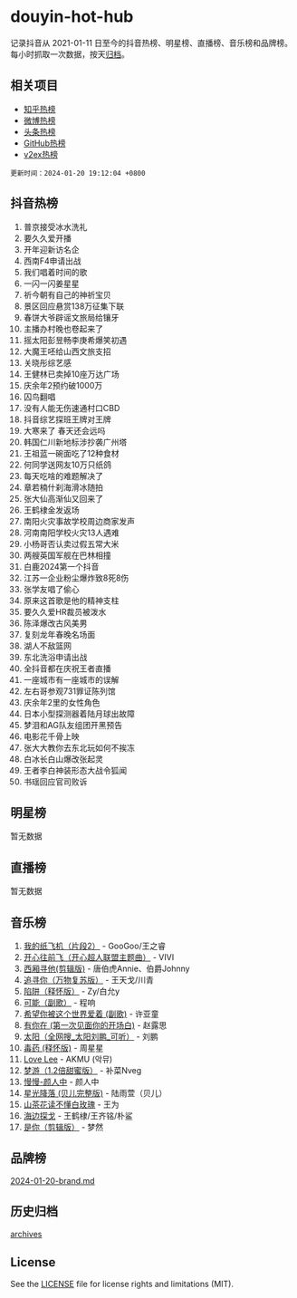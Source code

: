 # douyin-hot-hub

记录抖音从 2021-01-11 日至今的抖音热榜、明星榜、直播榜、音乐榜和品牌榜。每小时抓取一次数据，按天[归档](archives)。

## 相关项目

- [知乎热榜](https://github.com/lonnyzhang423/zhihu-hot-hub)
- [微博热榜](https://github.com/lonnyzhang423/weibo-hot-hub)
- [头条热榜](https://github.com/lonnyzhang423/toutiao-hot-hub)
- [GitHub热榜](https://github.com/lonnyzhang423/github-hot-hub)
- [v2ex热榜](https://github.com/lonnyzhang423/v2ex-hot-hub)


`更新时间：2024-01-20 19:12:04 +0800`

## 抖音热榜

1. 普京接受冰水洗礼
1. 要久久爱开播
1. 开年迎新访名企
1. 西南F4申请出战
1. 我们唱着时间的歌
1. 一闪一闪姜星星
1. 祈今朝有自己的神祈宝贝
1. 景区回应悬赏138万征集下联
1. 春饼大爷辟谣文旅局给镶牙
1. 主播办村晚也卷起来了
1. 摇太阳彭昱畅李庚希爆笑初遇
1. 大魔王呸给山西文旅支招
1. 关晓彤综艺感
1. 王健林已卖掉10座万达广场
1. 庆余年2预约破1000万
1. 囚鸟翻唱
1. 没有人能无伤速通村口CBD
1. 抖音综艺探班王牌对王牌
1. 大寒来了 春天还会远吗
1. 韩国仁川新地标涉抄袭广州塔
1. 王祖蓝一碗面吃了12种食材
1. 何同学送网友10万只纸鸽
1. 每天吃啥的难题解决了
1. 章若楠什刹海滑冰随拍
1. 张大仙高渐仙又回来了
1. 王鹤棣金发返场
1. 南阳火灾事故学校周边商家发声
1. 河南南阳学校火灾13人遇难
1. 小杨哥否认卖过假五常大米
1. 两艘英国军舰在巴林相撞
1. 白鹿2024第一个抖音
1. 江苏一企业粉尘爆炸致8死8伤
1. 张学友唱了偷心
1. 原来这首歌是他的精神支柱
1. 要久久爱HR裁员被泼水
1. 陈泽爆改古风美男
1. 复刻龙年春晚名场面
1. 湖人不敌篮网
1. 东北洗浴申请出战
1. 全抖音都在庆祝王者直播
1. 一座城市有一座城市的误解
1. 左右哥参观731罪证陈列馆
1. 庆余年2里的女性角色
1. 日本小型探测器着陆月球出故障
1. 梦泪和AG队友组团开黑预告
1. 电影花千骨上映
1. 张大大教你去东北玩如何不挨冻
1. 白冰长白山爆改张起灵
1. 王者李白神装形态大战令狐闻
1. 书瑶回应官司败诉

## 明星榜

暂无数据

## 直播榜

暂无数据

## 音乐榜

1. [我的纸飞机（片段2）](https://sf6-cdn-tos.douyinstatic.com/obj/tos-cn-ve-2774/oM2ZrKcg2CD5AeRB2gkeXOFB1IxAGJdZPazYHf) - GooGoo/王之睿
1. [开心往前飞（开心超人联盟主题曲）](https://sf86-cdn-tos.douyinstatic.com/obj/tos-cn-ve-2774/9d8fb7c82cf1421fb93a9fe925275e0a) - VIVI
1. [西厢寻他(剪辑版)](https://sf86-cdn-tos.douyinstatic.com/obj/tos-cn-ve-2774/oUsAVfAQKlRNxEv5qxvIB8o5qmIWUcXbzJKJhw) - 唐伯虎Annie、伯爵Johnny
1. [追寻你（万物复苏版）](https://sf3-cdn-tos.douyinstatic.com/obj/tos-cn-ve-2774/oYeAZJsbjIDit9APmBg8u6uDUQnHmoCf3gbo74) - 王天戈/川青
1. [陷阱（释怀版）](https://sf86-cdn-tos.douyinstatic.com/obj/tos-cn-ve-2774/oE8C21LeZrzKLDFfQYgMzx4GAIHageG5IzayY7) - Zy/白允y
1. [可能（副歌）](https://sf86-cdn-tos.douyinstatic.com/obj/tos-cn-ve-2774/cde1731888894259b333569393c2fb51) - 程响
1. [希望你被这个世界爱着 (副歌)](https://sf3-cdn-tos.douyinstatic.com/obj/tos-cn-ve-2774/oUHCmWQfZlE3QQBKBeD8rCFLpJzPgCpImhsxMt) - 许亚童
1. [有你在 (第一次见面你的开场白)](https://sf3-cdn-tos.douyinstatic.com/obj/tos-cn-ve-2774/oAthrQ3ClJBfI57uBoFEgNDYtNCZ0TSYQQfxQ0) - 赵露思
1. [太阳（全网搜_太阳刘鹏_可听）](https://sf3-cdn-tos.douyinstatic.com/obj/tos-cn-ve-2774/ogWbyIQnlBFImVbeDocRdCIYtBHlbJXgfZMvgz) - 刘鹏
1. [毒药 (释怀版)](https://sf3-cdn-tos.douyinstatic.com/obj/tos-cn-ve-2774/oYILMEAzspdZBIzy4frJNB8ZHPHWAhiwowd4Ad) - 周星星
1. [Love Lee](https://sf3-cdn-tos.douyinstatic.com/obj/tos-cn-ve-2774/o05GbkJGbCBTdDnMtB0fwOYgkeZp23vrWQDQBS) - AKMU (악뮤)
1. [梦游（1.2倍甜蜜版）](https://sf86-cdn-tos.douyinstatic.com/obj/tos-cn-ve-2774/o4gyAUm8hwufoEABmwVIiQtHsFuGzAEEWtNMzo) - 补菜Nveg
1. [慢慢-颜人中](https://sf6-cdn-tos.douyinstatic.com/obj/tos-cn-ve-2774/ocjHNfBXdBxQNC8ZGAeoLMFTUgtBg8bkExunDC) - 颜人中
1. [星光降落 (贝儿完整版)](https://sf3-cdn-tos.douyinstatic.com/obj/tos-cn-ve-2774/okwB9hAwyAtsFFkFBzAX1hOOfQuIoMNs0W2Mwr) - 陆雨萱（贝儿）
1. [山茶花读不懂白玫瑰](https://sf6-cdn-tos.douyinstatic.com/obj/tos-cn-ve-2774/osfn8B7DktrRHEPJgPCfDbw7QDQEkwC16BxZg9) - 王为
1. [海边探戈](https://sf86-cdn-tos.douyinstatic.com/obj/tos-cn-ve-2774/os9gE0VQCGqt6VQkZDyBBYvfSDY0QFe3vVmubn) - 王鹤棣/王齐铭/朴鲨
1. [是你（剪辑版）](https://sf86-cdn-tos.douyinstatic.com/obj/tos-cn-ve-2774/46019dae783c4c969944217fe1cfafc4) - 梦然

## 品牌榜

[2024-01-20-brand.md](archives/2024-01-20-brand.md)

## 历史归档

[archives](archives)

## License

See the [LICENSE](LICENSE) file for license rights and limitations (MIT).
